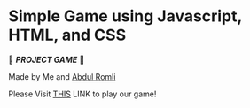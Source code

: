# Simple Game using Javascript, HTML, and CSS


:star2: ***PROJECT GAME*** :star2:

Made by Me and [Abdul Romli](https://github.com/adul11s)

Please Visit [THIS](http://agusdwis.github.io/) LINK to play our game!
